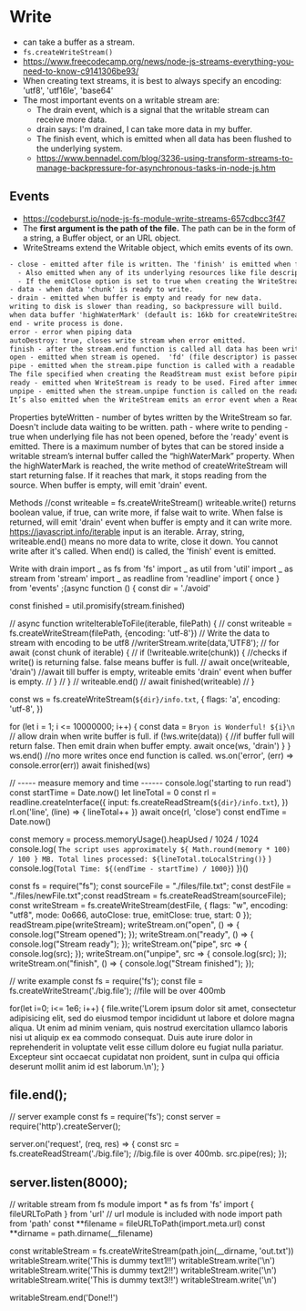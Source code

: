 # Write

- can take a buffer as a stream.
- `fs.createWriteStream()`
- https://www.freecodecamp.org/news/node-js-streams-everything-you-need-to-know-c9141306be93/
- When creating text streams, it is best to always specify an encoding: 'utf8', 'utf16le', 'base64'
- The most important events on a writable stream are:
  - The drain event, which is a signal that the writable stream can receive more data.
  - drain says: I'm drained, I can take more data in my buffer.
  - The finish event, which is emitted when all data has been flushed to the underlying system.
  - https://www.bennadel.com/blog/3236-using-transform-streams-to-manage-backpressure-for-asynchronous-tasks-in-node-js.htm

## Events

- https://codeburst.io/node-js-fs-module-write-streams-657cdbcc3f47
- The **first argument is the path of the file.** The path can be in the form of a string, a Buffer object, or an URL object.
- WriteStreams extend the Writable object, which emits events of its own.

```txt
- close - emitted after file is written. The 'finish' is emitted when file is written and should be the one monitored.
  - Also emitted when any of its underlying resources like file descriptors have been closed.
  - If the emitClose option is set to true when creating the WriteStream then the close event will be emitted.
- data - when data 'chunk' is ready to write.
- drain - emitted when buffer is empty and ready for new data.
writing to disk is slower than reading, so backpressure will build.
when data buffer 'highWaterMark' (default is: 16kb for createWriteStream) is reached, the .write() function will return 'false'.
end - write process is done.
error - error when piping data
autoDestroy: true, closes write stream when error emitted.
finish - after the stream.end function is called all data has been written.
open - emitted when stream is opened.  'fd' (file descriptor) is passed when with the open event
pipe - emitted when the stream.pipe function is called with a readable stream piped to it.
The file specified when creating the ReadStream must exist before piping from it.
ready - emitted when WriteStream is ready to be used. Fired after immediately after open event.
unpipe - emitted when the stream.unpipe function is called on the readable stream.
It’s also emitted when the WriteStream emits an error event when a ReadStreanm is piped to it.
```

Properties
byteWritten - number of bytes written by the WriteStream so far. Doesn't include data waiting to be written.
path - where write to
pending - true when underlying file has not been opened, before the 'ready' event is emitted.
There is a maximum number of bytes that can be stored inside a writable stream’s internal buffer called the “highWaterMark” property.
When the highWaterMark is reached, the write method of createWriteStream will start returning false.
If it reaches that mark, it stops reading from the source.
When buffer is empty, will emit 'drain' event.

Methods //const writeable = fs.createWriteStream()
writeable.write()
returns boolean value, if true, can write more, if false wait to write.
When false is returned, will emit 'drain' event when buffer is empty and it can write more.
https://javascript.info/iterable
input is an iterable. Array, string,
writeable.end()
means no more data to write, close it down. You cannot write after it's called.
When end() is called, the 'finish' event is emitted.

Write with drain
import _ as fs from 'fs'
import _ as util from 'util'
import _ as stream from 'stream'
import _ as readline from 'readline'
import { once } from 'events'
;(async function () {
const dir = './avoid'

const finished = util.promisify(stream.finished)

// async function writeIterableToFile(iterable, filePath) {
// const writeable = fs.createWriteStream(filePath, {encoding: 'utf-8'})
// Write the data to stream with encoding to be utf8
//writerStream.write(data,'UTF8');
// for await (const chunk of iterable) {
// if (!writeable.write(chunk)) { //checks if write() is returning false. false means buffer is full.
// await once(writeable, 'drain') //await till buffer is empty, writeable emits 'drain' event when buffer is empty.
// }
// }
// writeable.end()
// await finished(writeable)
// }

const ws = fs.createWriteStream(`${dir}/info.txt`, {
flags: 'a',
encoding: 'utf-8',
})

for (let i = 1; i <= 10000000; i++) {
const data = `Bryon is Wonderful! ${i}\n`
// allow drain when write buffer is full.
if (!ws.write(data)) { //if buffer full will return false. Then emit drain when buffer empty.
await once(ws, 'drain')
}
}
ws.end() //no more writes once end function is called.
ws.on('error', (err) => console.error(err))
await finished(ws)

// ----- measure memory and time ------
console.log('starting to run read')
const startTime = Date.now()
let lineTotal = 0
const rl = readline.createInterface({
input: fs.createReadStream(`${dir}/info.txt`),
})
rl.on('line', (line) => {
lineTotal++
})
await once(rl, 'close')
const endTime = Date.now()

const memory = process.memoryUsage().heapUsed / 1024 / 1024
console.log(
`The script uses approximately ${ Math.round(memory * 100) / 100 } MB. Total lines processed: ${lineTotal.toLocalString()}`
)
console.log(`Total Time: ${(endTime - startTime) / 1000}`)
})()

const fs = require("fs");
const sourceFile = "./files/file.txt";
const destFile = "./files/newFile.txt";const readStream = fs.createReadStream(sourceFile);
const writeStream = fs.createWriteStream(destFile, {
flags: "w",
encoding: "utf8",
mode: 0o666,
autoClose: true,
emitClose: true,
start: 0
});
readStream.pipe(writeStream);
writeStream.on("open", () => {
console.log("Stream opened");
});
writeStream.on("ready", () => {
console.log("Stream ready");
});
writeStream.on("pipe", src => {
console.log(src);
});
writeStream.on("unpipe", src => {
console.log(src);
});
writeStream.on("finish", () => {
console.log("Stream finished");
});

// write example
const fs = require('fs');
const file = fs.createWriteStream('./big.file'); //file will be over 400mb

for(let i=0; i<= 1e6; i++) {
file.write('Lorem ipsum dolor sit amet, consectetur adipisicing elit, sed do eiusmod tempor incididunt ut labore et dolore magna aliqua. Ut enim ad minim veniam, quis nostrud exercitation ullamco laboris nisi ut aliquip ex ea commodo consequat. Duis aute irure dolor in reprehenderit in voluptate velit esse cillum dolore eu fugiat nulla pariatur. Excepteur sint occaecat cupidatat non proident, sunt in culpa qui officia deserunt mollit anim id est laborum.\n');
}

## file.end();

// server example
const fs = require('fs');
const server = require('http').createServer();

server.on('request', (req, res) => {
const src = fs.createReadStream('./big.file'); //big.file is over 400mb.
src.pipe(res);
});

## server.listen(8000);

// writable stream from fs module
import \* as fs from 'fs'
import { fileURLToPath } from 'url' // url module is included with node
import path from 'path'
const **filename = fileURLToPath(import.meta.url)
const **dirname = path.dirname(\_\_filename)

const writableStream = fs.createWriteStream(path.join(\_\_dirname, 'out.txt'))
writableStream.write('This is dummy text1!!')
writableStream.write('\n')
writableStream.write('This is dummy text2!!')
writableStream.write('\n')
writableStream.write('This is dummy text3!!')
writableStream.write('\n')

writableStream.end('Done!!')
